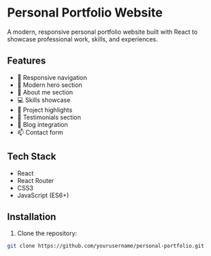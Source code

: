 # Personal Portfolio Website

A modern, responsive personal portfolio website built with React to showcase professional work, skills, and experiences.

## Features

- 📱 Responsive navigation
- 🎨 Modern hero section
- 👤 About me section
- 💻 Skills showcase
- 🚀 Project highlights
- 💬 Testimonials section
- 📝 Blog integration
- 📫 Contact form

## Tech Stack

- React
- React Router
- CSS3
- JavaScript (ES6+)

## Installation

1. Clone the repository:
```bash
git clone https://github.com/yourusername/personal-portfolio.git
